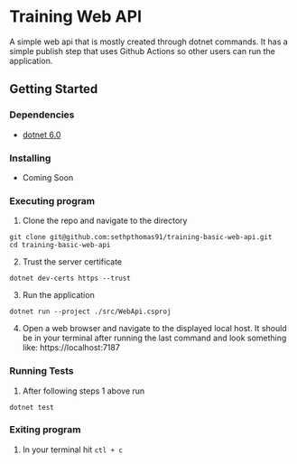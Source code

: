 # Training Web API

A simple web api that is mostly created through dotnet commands. It has a simple publish step that uses Github Actions so other users can run the application. 


## Getting Started

### Dependencies

* [dotnet 6.0](https://dotnet.microsoft.com/en-us/download/dotnet/6.0)

### Installing

* Coming Soon

### Executing program

1. Clone the repo and navigate to the directory
```
git clone git@github.com:sethpthomas91/training-basic-web-api.git
cd training-basic-web-api
```
2. Trust the server certificate
```
dotnet dev-certs https --trust
```
3. Run the application
```
dotnet run --project ./src/WebApi.csproj
```
4. Open a web browser and navigate to the displayed local host. It should be in your terminal after running the last command and look something like: https://localhost:7187

### Running Tests

1. After following steps 1 above run
```
dotnet test
```

### Exiting program

1. In your terminal hit `ctl + c`